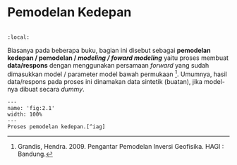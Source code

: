 # **Pemodelan Kedepan**

```{tableofcontents}
```

```{contents}
:local:
```

Biasanya pada beberapa buku, bagian ini disebut sebagai **pemodelan kedepan / pemodelan / *modeling / foward modeling*** yaitu proses membuat **data/respons** dengan menggunakan persamaan *forward* yang sudah dimasukkan model / parameter model bawah permukaan [^inversi-grandis]. Umumnya, hasil data/respons pada proses ini dinamakan data sintetik (buatan), jika model-nya dibuat secara *dummy*.

```{figure} /figures/chap2/tutorials/fwd.png
---
name: 'fig:2.1'
width: 100%
---
Proses pemodelan kedepan.[^iag]
```

[^inversi-grandis]: Grandis, Hendra. 2009. Pengantar Pemodelan Inversi Geofisika. HAGI : Bandung.
[^iag]: Inversion Concept: Introduction Geophysical Inversion. Website: https://gif.eos.ubc.ca/IAG